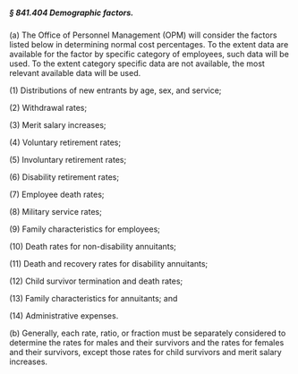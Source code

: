 ##### § 841.404 Demographic factors. #####

(a) The Office of Personnel Management (OPM) will consider the factors listed below in determining normal cost percentages. To the extent data are available for the factor by specific category of employees, such data will be used. To the extent category specific data are not available, the most relevant available data will be used.

(1) Distributions of new entrants by age, sex, and service;

(2) Withdrawal rates;

(3) Merit salary increases;

(4) Voluntary retirement rates;

(5) Involuntary retirement rates;

(6) Disability retirement rates;

(7) Employee death rates;

(8) Military service rates;

(9) Family characteristics for employees;

(10) Death rates for non-disability annuitants;

(11) Death and recovery rates for disability annuitants;

(12) Child survivor termination and death rates;

(13) Family characteristics for annuitants; and

(14) Administrative expenses.

(b) Generally, each rate, ratio, or fraction must be separately considered to determine the rates for males and their survivors and the rates for females and their survivors, except those rates for child survivors and merit salary increases.